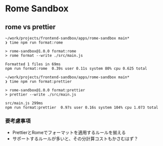 # Rome Sandbox

## rome vs prettier

```
~/work/projects/frontend-sandbox/apps/rome-sandbox main*
❯ time npm run format:rome

> rome-sandbox@1.0.0 format:rome
> rome format --write ./src/main.js

Formatted 1 files in 69ms
npm run format:rome  0.39s user 0.11s system 80% cpu 0.625 total

~/work/projects/frontend-sandbox/apps/rome-sandbox main*
❯ time npm run format:prettier

> rome-sandbox@1.0.0 format:prettier
> prettier --write ./src/main.js

src/main.js 299ms
npm run format:prettier  0.97s user 0.16s system 104% cpu 1.073 total
```

### 要考慮事項

- PrettierとRomeでフォーマットを適用するルールを揃える
- サポートするルールが多いと、その分計算コストもかさむはず？

